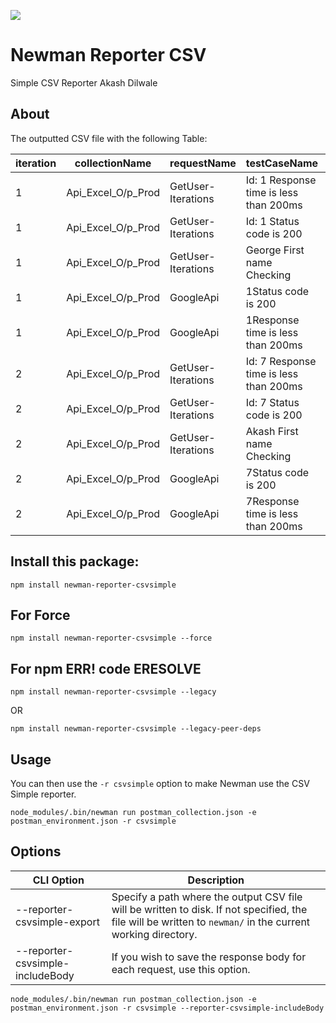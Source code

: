 <a href="https://www.postman.com/"><img src="https://assets.getpostman.com/common-share/postman-logo-horizontal-320x132.png" /></a><br />
# Newman Reporter CSV 

Simple CSV Reporter Akash Dilwale
 
## About

The outputted CSV file with the following Table:

| iteration | collectionName     | requestName        | testCaseName                           | url                              | status | code | responseTime | result | assertionErrorMessage               |
| --------- | ------------------ | ------------------ | -------------------------------------- | -------------------------------- | ------ | ---- | ------------ | ------ | ----------------------------------- |
| 1         | Api_Excel_O/p_Prod | GetUser-Iterations | Id: 1 Response time is less than 200ms | https://reqres.in/api/users/1    | OK     | 200  | 781          | Fail   | expected 781 to be below 200        |
| 1         | Api_Excel_O/p_Prod | GetUser-Iterations | Id: 1 Status code is 200               | https://reqres.in/api/users/1    | OK     | 200  | 781          | Pass   |                                     |
| 1         | Api_Excel_O/p_Prod | GetUser-Iterations | George First name Checking             | https://reqres.in/api/users/1    | OK     | 200  | 781          | Pass   |                                     |
| 1         | Api_Excel_O/p_Prod | GoogleApi          | 1Status code is 200                    | https://script.google.com/       | OK     | 200  | 3075         | Pass   |                                     |
| 1         | Api_Excel_O/p_Prod | GoogleApi          | 1Response time is less than 200ms      | https://script.google.com/       | OK     | 200  | 3075         | Fail   | expected 3075 to be below 200       |
| 2         | Api_Excel_O/p_Prod | GetUser-Iterations | Id: 7 Response time is less than 200ms | https://reqres.in/api/users/7    | OK     | 200  | 156          | Pass   |                                     |
| 2         | Api_Excel_O/p_Prod | GetUser-Iterations | Id: 7 Status code is 200               | https://reqres.in/api/users/7    | OK     | 200  | 156          | Pass   |                                     |
| 2         | Api_Excel_O/p_Prod | GetUser-Iterations | Akash First name Checking              | https://reqres.in/api/users/7    | OK     | 200  | 156          | Fail   | expected 'Michael' to equal 'Akash' |
| 2         | Api_Excel_O/p_Prod | GoogleApi          | 7Status code is 200                    | https://script.google.com/       | OK     | 200  | 2446         | Pass   |                                     |
| 2         | Api_Excel_O/p_Prod | GoogleApi          | 7Response time is less than 200ms      | https://script.google.com/       | OK     | 200  | 2446         | Fail   | expected 2446 to be below 200       |



## Install this package:

```console
npm install newman-reporter-csvsimple
```
## For Force 
```console
npm install newman-reporter-csvsimple --force

```

## For npm ERR! code ERESOLVE 
```console
npm install newman-reporter-csvsimple --legacy

```
OR
```console
npm install newman-reporter-csvsimple --legacy-peer-deps

```

## Usage
You can then use the `-r csvsimple` option to make Newman use the CSV Simple reporter.

```console
node_modules/.bin/newman run postman_collection.json -e postman_environment.json -r csvsimple
```

## Options

| CLI Option | Description |
| ------ | ------ |
| --reporter-csvsimple-export <path> | Specify a path where the output CSV file will be written to disk. If not specified, the file will be written to `newman/` in the current working directory. |
| --reporter-csvsimple-includeBody | If you wish to save the response body for each request, use this option. |

```console
node_modules/.bin/newman run postman_collection.json -e postman_environment.json -r csvsimple --reporter-csvsimple-includeBody
```
